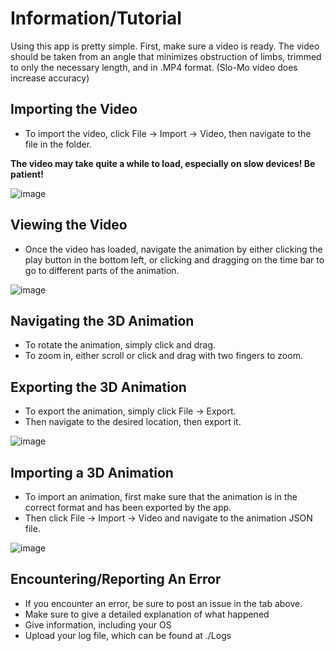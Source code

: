 # Information/Tutorial

Using this app is pretty simple. First, make sure a video is ready. The video should be taken from an angle that minimizes obstruction of limbs, trimmed to only the necessary length, and in .MP4 format.
(Slo-Mo video does increase accuracy)

## Importing the Video

 - To import the video, click File -> Import -> Video, then navigate to the file in the folder.

**The video may take quite a while to load, especially on slow devices! Be patient!**

![image](https://github.com/ThatChair/PoseAnalysis/assets/68354875/38801a05-93c6-4ba4-802b-f471e8f24e33)

## Viewing the Video

 - Once the video has loaded, navigate the animation by either clicking the play button in the bottom left, or clicking and dragging on the time bar to go to different parts of the animation.

![image](https://github.com/ThatChair/PoseAnalysis/assets/68354875/a8574a18-c8bd-4068-b90f-999db8dab07b)

## Navigating the 3D Animation

 - To rotate the animation, simply click and drag.
 - To zoom in, either scroll or click and drag with two fingers to zoom.

## Exporting the 3D Animation

 - To export the animation, simply click File -> Export.
 - Then navigate to the desired location, then export it.

![image](https://github.com/ThatChair/PoseAnalysis/assets/68354875/e22850c1-7151-496d-96d3-d8ab99a22fb3)

## Importing a 3D Animation

 - To import an animation, first make sure that the animation is in the correct format and has been exported by the app.
 - Then click File -> Import -> Video and navigate to the animation JSON file.

![image](https://github.com/ThatChair/PoseAnalysis/assets/68354875/73bcb791-997d-4f3f-afec-2eb0e9d6b49f)

## Encountering/Reporting An Error

 - If you encounter an error, be sure to post an issue in the tab above.
 - Make sure to give a detailed explanation of what happened
 - Give information, including your OS
 - Upload your log file, which can be found at ./Logs



